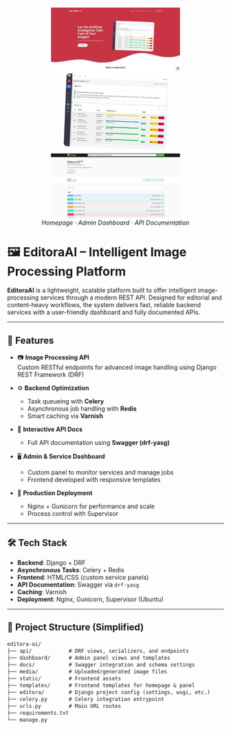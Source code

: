 <p align="center">
  <img src="./hp.jpg" alt="EditoraAI Homepage" width="300"/>
  <img src="./dash.jpg" alt="Service Dashboard" width="250"/>
  <img src="./doc.jpg" alt="API Docs" width="300"/>
  <br><em>Homepage · Admin Dashboard · API Documentation</em>
</p>

# 🖼️ EditoraAI – Intelligent Image Processing Platform

**EditoraAI** is a lightweight, scalable platform built to offer intelligent image-processing services through a modern REST API. Designed for editorial and content-heavy workflows, the system delivers fast, reliable backend services with a user-friendly dashboard and fully documented APIs.

---

## 🚀 Features

- 📷 **Image Processing API**  
  Custom RESTful endpoints for advanced image handling using Django REST Framework (DRF)

- ⚙️ **Backend Optimization**
  - Task queueing with **Celery**
  - Asynchronous job handling with **Redis**
  - Smart caching via **Varnish**

- 🧪 **Interactive API Docs**
  - Full API documentation using **Swagger (drf-yasg)**

- 🖥️ **Admin & Service Dashboard**
  - Custom panel to monitor services and manage jobs
  - Frontend developed with responsive templates

- 📡 **Production Deployment**
  - Nginx + Gunicorn for performance and scale
  - Process control with Supervisor

---

## 🛠️ Tech Stack

- **Backend**: Django + DRF
- **Asynchronous Tasks**: Celery + Redis
- **Frontend**: HTML/CSS (custom service panels)
- **API Documentation**: Swagger via `drf-yasg`
- **Caching**: Varnish
- **Deployment**: Nginx, Gunicorn, Supervisor (Ubuntu)

---

## 📁 Project Structure (Simplified)

```plaintext
editora-ai/
├── api/            # DRF views, serializers, and endpoints
├── dashboard/      # Admin panel views and templates
├── docs/           # Swagger integration and schema settings
├── media/          # Uploaded/generated image files
├── static/         # Frontend assets
├── templates/      # Frontend templates for homepage & panel
├── editora/        # Django project config (settings, wsgi, etc.)
├── celery.py       # Celery integration entrypoint
├── urls.py         # Main URL routes
├── requirements.txt
└── manage.py
